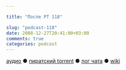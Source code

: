 ```yaml
---

title: "После РТ 118"

slug: "podcast-118"
date: 2008-12-27T20:41:00+03:00
comments: true
categories: podcast
---
```

[аудио](http://cdn.radio-t.com/rt118post.mp3) ● [пиратский torrent](http://pirates.radio-t.com/torrents/rt118post.mp3.torrent) ● [лог чата](http://chat.radio-t.com/logs/radio-t-118.html) ● [wiki](http://wiki.radio-t.com/%D0%9F%D0%BE%D1%81%D0%BB%D0%B5_%D0%A0%D0%A2_118)<audio src="http://cdn.radio-t.com/rt118post.mp3" preload="none">
